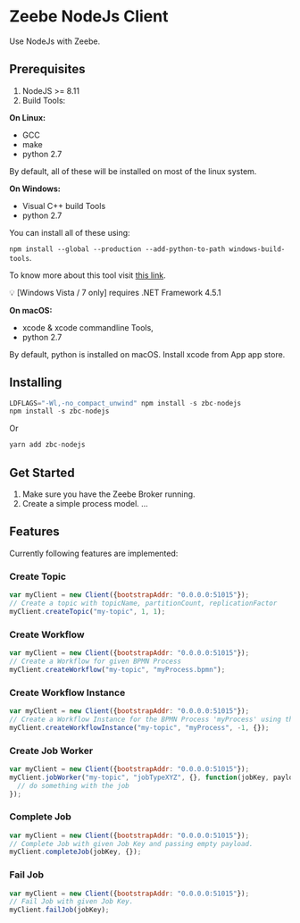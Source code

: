 # Zeebe NodeJs Client

Use NodeJs with Zeebe.

## Prerequisites

1. NodeJS >= 8.11
1. Build Tools:

**On Linux:**

  - GCC
  - make
  - python 2.7

By default, all of these will be installed on most of the linux system.

**On Windows:**

  - Visual C++ build Tools
  - python 2.7

You can install all of these using:

`npm install --global --production --add-python-to-path windows-build-tools`.

To know more about this tool visit [this link](https://github.com/felixrieseberg/windows-build-tools).

💡 [Windows Vista / 7 only] requires .NET Framework 4.5.1

**On macOS:**

  - xcode & xcode commandline Tools,
  - python 2.7

By default, python is installed on macOS.
Install xcode from App app store.

## Installing

```js
LDFLAGS="-Wl,-no_compact_unwind" npm install -s zbc-nodejs
npm install -s zbc-nodejs
```

Or

```js
yarn add zbc-nodejs
```

## Get Started
1. Make sure you have the Zeebe Broker running.
2. Create a simple process model.
...


## Features

Currently following features are implemented:

### Create Topic

```js
var myClient = new Client({bootstrapAddr: "0.0.0.0:51015"});
// Create a topic with topicName, partitionCount, replicationFactor
myClient.createTopic("my-topic", 1, 1);
```

### Create Workflow
```js
var myClient = new Client({bootstrapAddr: "0.0.0.0:51015"});
// Create a Workflow for given BPMN Process
myClient.createWorkflow("my-topic", "myProcess.bpmn");
```

### Create Workflow Instance

```js
var myClient = new Client({bootstrapAddr: "0.0.0.0:51015"});
// Create a Workflow Instance for the BPMN Process 'myProcess' using the latest version (-1) and passing empty payload.
myClient.createWorkflowInstance("my-topic", "myProcess", -1, {});
```

### Create Job Worker

```js
var myClient = new Client({bootstrapAddr: "0.0.0.0:51015"});
myClient.jobWorker("my-topic", "jobTypeXYZ", {}, function(jobKey, payload) {
  // do something with the job
});
```

### Complete Job

```js
var myClient = new Client({bootstrapAddr: "0.0.0.0:51015"});
// Complete Job with given Job Key and passing empty payload.
myClient.completeJob(jobKey, {});
```

### Fail Job

```js
var myClient = new Client({bootstrapAddr: "0.0.0.0:51015"});
// Fail Job with given Job Key.
myClient.failJob(jobKey);
```
